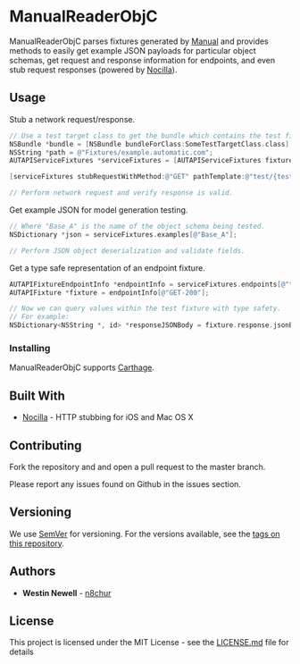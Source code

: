 # ManualReaderObjC

ManualReaderObjC parses fixtures generated by [Manual](https://github.com/Automatic/Manual) and provides methods to easily get example JSON payloads for particular object schemas, get request and response information for endpoints, and even stub request responses (powered by [Nocilla](https://github.com/luisobo/Nocilla)).

## Usage

Stub a network request/response.

```objective-c
// Use a test target class to get the bundle which contains the test fixtures.
NSBundle *bundle = [NSBundle bundleForClass:SomeTestTargetClass.class];
NSString *path = @"Fixtures/example.automatic.com";
AUTAPIServiceFixtures *serviceFixtures = [AUTAPIServiceFixtures fixturesInBundle:bundle atPath:path];

[serviceFixtures stubRequestWithMethod:@"GET" pathTemplate:@"test/{test_id}/" statusCode:200];

// Perform network request and verify response is valid.
```

Get example JSON for model generation testing.

```objective-c
// Where "Base_A" is the name of the object schema being tested.
NSDictionary *json = serviceFixtures.examples[@"Base_A"];

// Perform JSON object deserialization and validate fields.
```

Get a type safe representation of an endpoint fixture.

```objective-c
AUTAPIFixtureEndpointInfo *endpointInfo = serviceFixtures.endpoints[@"test/{test_id}/"];
AUTAPIFixture *fixture = endpointInfo[@"GET-200"];

// Now we can query values within the test fixture with type safety.
// For example:
NSDictionary<NSString *, id> *responseJSONBody = fixture.response.jsonBody;
```

### Installing

ManualReaderObjC supports [Carthage](https://github.com/Carthage/Carthage).

## Built With

* [Nocilla](https://github.com/luisobo/Nocilla) - HTTP stubbing for iOS and Mac OS X

## Contributing

Fork the repository and and open a pull request to the master branch.

Please report any issues found on Github in the issues section.

## Versioning

We use [SemVer](http://semver.org/) for versioning. For the versions available, see the [tags on this repository](https://github.com/Automatic/ManualReaderObjC/tags).

## Authors

* **Westin Newell** - [n8chur](https://github.com/n8chur)

## License

This project is licensed under the MIT License - see the [LICENSE.md](LICENSE.md) file for details
